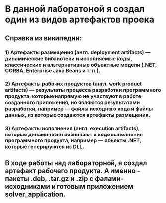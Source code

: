 # В данной лаборатоной я создал один из видов артефактов проека

## Справка из википедии:
### 1) Артефакты размещения (англ. deployment artifacts) — динамические библиотеки и исполняемые коды, классические и альтернативные объектные модели (.NET, CORBA, Enterprise Java Beans и т. п.).
### 2) Артефакты рабочих продуктов (англ. work product artifacts) — результаты процесса разработки программного продукта, которые напрямую не участвуют в работе созданного приложения, но являются результатами разработки, например — файлы исходного кода и файлы данных, из которых создаются артефакты размещения.
### 3) Артефакты исполнения (англ. execution artifacts), которые динамически возникают в ходе выполнения программного продукта, например — объекты .NET, которые генерируются из DLL.

## В ходе работы над лабораторной, я создал артефакт рабочего продукта. А именно - пакеты .deb, .tar.gz и .zip с фалами-исходниками и готовым приложением solver_application.
